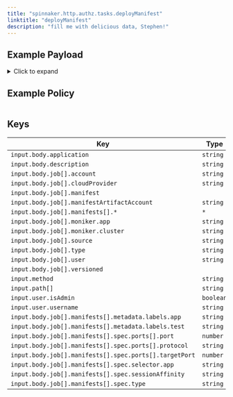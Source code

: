 ```yaml
---
title: "spinnaker.http.authz.tasks.deployManifest"
linktitle: "deployManifest"
description: "fill me with delicious data, Stephen!"
---
```


## Example Payload

<details><summary>Click to expand</summary>

```json
{
  "input": {
    "body": {
      "application": "hostname",
      "description": "Deploy manifest",
      "job": [
        {
          "account": "spinnaker",
          "cloudProvider": "kubernetes",
          "manifest": null,
          "manifestArtifactAccount": "embedded-artifact",
          "manifests": [
            {
              "apiVersion": "apps/v1",
              "kind": "Deployment",
              "metadata": {
                "annotations": {
                  "artifact.spinnaker.io/location": "staging",
                  "artifact.spinnaker.io/name": "hostname",
                  "artifact.spinnaker.io/type": "kubernetes/deployment",
                  "artifact.spinnaker.io/version": "",
                  "moniker.spinnaker.io/application": "hostname",
                  "moniker.spinnaker.io/cluster": "deployment hostname"
                },
                "labels": {
                  "app.kubernetes.io/managed-by": "spinnaker",
                  "app.kubernetes.io/name": "hostname"
                },
                "name": "hostname",
                "namespace": "staging"
              },
              "spec": {
                "replicas": 4,
                "selector": {
                  "matchLabels": {
                    "app": "hostname",
                    "version": "v1"
                  }
                },
                "strategy": {
                  "rollingUpdate": {
                    "maxSurge": 1,
                    "maxUnavailable": 1
                  },
                  "type": "RollingUpdate"
                },
                "template": {
                  "metadata": {
                    "annotations": {
                      "artifact.spinnaker.io/location": "staging",
                      "artifact.spinnaker.io/name": "hostname",
                      "artifact.spinnaker.io/type": "kubernetes/deployment",
                      "artifact.spinnaker.io/version": "",
                      "moniker.spinnaker.io/application": "hostname",
                      "moniker.spinnaker.io/cluster": "deployment hostname",
                      "prometheus.io/port": "9113",
                      "prometheus.io/scrape": "true"
                    },
                    "labels": {
                      "app": "hostname",
                      "app.kubernetes.io/managed-by": "spinnaker",
                      "app.kubernetes.io/name": "hostname",
                      "version": "v1"
                    }
                  },
                  "spec": {
                    "containers": [
                      {
                        "image": "rstarmer/hostname:v1",
                        "imagePullPolicy": "Always",
                        "name": "hostname",
                        "resources": {},
                        "volumeMounts": [
                          {
                            "mountPath": "/etc/nginx/conf.d/nginx-status.conf",
                            "name": "nginx-status-conf",
                            "readOnly": true,
                            "subPath": "nginx.status.conf"
                          }
                        ]
                      },
                      {
                        "args": [
                          "-nginx.scrape-uri=http://localhost:8090/nginx_status"
                        ],
                        "image": "nginx/nginx-prometheus-exporter:0.3.0",
                        "imagePullPolicy": "Always",
                        "name": "nginx-exporter",
                        "ports": [
                          {
                            "containerPort": 9113,
                            "name": "nginx-ex-port",
                            "protocol": "TCP"
                          }
                        ]
                      }
                    ],
                    "restartPolicy": "Always",
                    "volumes": [
                      {
                        "configMap": {
                          "defaultMode": 420,
                          "name": "nginx-status-conf-v000"
                        },
                        "name": "nginx-status-conf"
                      }
                    ]
                  }
                }
              }
            }
          ],
          "moniker": {
            "app": "hostname",
            "cluster": "deployment hostname"
          },
          "relationships": {
            "loadBalancers": [],
            "securityGroups": []
          },
          "source": "text",
          "type": "deployManifest",
          "user": "elfie2002",
          "versioned": null
        }
      ]
    },
    "method": "POST",
    "path": [
      "tasks"
    ],
    "user": {
      "isAdmin": false,
      "roles": [],
      "username": "elfie2002"
    }
  }
}
```
</details>

## Example Policy

```rego

```

## Keys

| Key                                                    | Type      | Description |
| ------------------------------------------------------ | --------- | ----------- |
| `input.body.application`                               | `string`  |             |
| `input.body.description`                               | `string`  |             |
| `input.body.job[].account`                             | `string`  |             |
| `input.body.job[].cloudProvider`                       | `string`  |             |
| `input.body.job[].manifest`                            | ` `       |             |
| `input.body.job[].manifestArtifactAccount`             | `string`  |             |
| `input.body.job[].manifests[].*`                       | `*`       |             |
| `input.body.job[].moniker.app`                         | `string`  |             |
| `input.body.job[].moniker.cluster`                     | `string`  |             |
| `input.body.job[].source`                              | `string`  |             |
| `input.body.job[].type`                                | `string`  |             |
| `input.body.job[].user`                                | `string`  |             |
| `input.body.job[].versioned`                           | ` `       |             |
| `input.method`                                         | `string`  |             |
| `input.path[]`                                         | `string`  |             |
| `input.user.isAdmin`                                   | `boolean` |             |
| `input.user.username`                                  | `string`  |             |
| `input.body.job[].manifests[].metadata.labels.app`     | `string`  |             |
| `input.body.job[].manifests[].metadata.labels.test`    | `string`  |             |
| `input.body.job[].manifests[].spec.ports[].port`       | `number`  |             |
| `input.body.job[].manifests[].spec.ports[].protocol`   | `string`  |             |
| `input.body.job[].manifests[].spec.ports[].targetPort` | `number`  |             |
| `input.body.job[].manifests[].spec.selector.app`       | `string`  |             |
| `input.body.job[].manifests[].spec.sessionAffinity`    | `string`  |             |
| `input.body.job[].manifests[].spec.type`               | `string`  |             |
